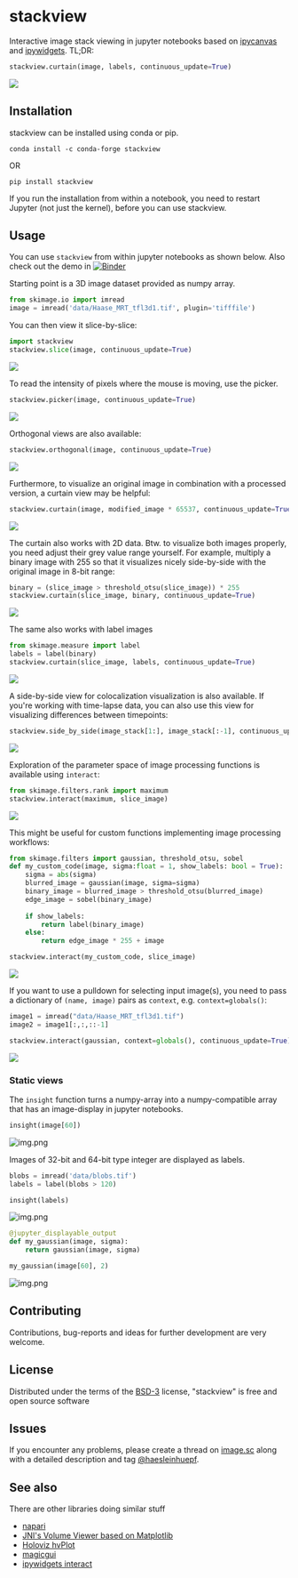 # stackview
Interactive image stack viewing in jupyter notebooks based on 
[ipycanvas](https://ipycanvas.readthedocs.io/) and 
[ipywidgets](https://ipywidgets.readthedocs.io/en/latest/). 
TL;DR:
```python
stackview.curtain(image, labels, continuous_update=True)
```
![](https://raw.githubusercontent.com/haesleinhuepf/stackview/main/docs/images/banner2.gif)

## Installation

stackview can be installed using conda or pip.

```
conda install -c conda-forge stackview
```

OR

```
pip install stackview
```

If you run the installation from within a notebook, you need to restart Jupyter (not just the kernel), before you can use stackview.

## Usage
You can use `stackview` from within jupyter notebooks as shown below.
Also check out the demo in [![Binder](https://mybinder.org/badge_logo.svg)](https://mybinder.org/v2/gh/haesleinhuepf/stackview/HEAD?filepath=docs%2Fdemo.ipynb)

Starting point is a 3D image dataset provided as numpy array. 
```python
from skimage.io import imread
image = imread('data/Haase_MRT_tfl3d1.tif', plugin='tifffile')
```

You can then view it slice-by-slice:
```python
import stackview
stackview.slice(image, continuous_update=True)
```
![](https://raw.githubusercontent.com/haesleinhuepf/stackview/main/docs/images/demo_slice.gif)

To read the intensity of pixels where the mouse is moving, use the picker.
```python
stackview.picker(image, continuous_update=True)
```
![](https://raw.githubusercontent.com/haesleinhuepf/stackview/main/docs/images/demo_picker.gif)

Orthogonal views are also available:
```python
stackview.orthogonal(image, continuous_update=True)
```
![](https://raw.githubusercontent.com/haesleinhuepf/stackview/main/docs/images/demo_orthogonal.gif)

Furthermore, to visualize an original image in combination with a processed version, a curtain view may be helpful:
```python
stackview.curtain(image, modified_image * 65537, continuous_update=True)
```
![](https://raw.githubusercontent.com/haesleinhuepf/stackview/main/docs/images/demo_curtain.gif)

The curtain also works with 2D data. 
Btw. to visualize both images properly, you need adjust their grey value range yourself. 
For example, multiply a binary image with 255 so that it visualizes nicely side-by-side with the original image in 8-bit range:
```python
binary = (slice_image > threshold_otsu(slice_image)) * 255
stackview.curtain(slice_image, binary, continuous_update=True)
```
![](https://raw.githubusercontent.com/haesleinhuepf/stackview/main/docs/images/demo_curtain2.gif)

The same also works with label images
```python
from skimage.measure import label
labels = label(binary)
stackview.curtain(slice_image, labels, continuous_update=True)
```

![](https://raw.githubusercontent.com/haesleinhuepf/stackview/main/docs/images/demo_curtain3.gif)

A side-by-side view for colocalization visualization is also available.
If you're working with time-lapse data, you can also use this view for visualizing differences between timepoints:
```python
stackview.side_by_side(image_stack[1:], image_stack[:-1], continuous_update=True, display_width=300)
```
![](https://raw.githubusercontent.com/haesleinhuepf/stackview/main/docs/images/demo_side_by_side.gif)

Exploration of the parameter space of image processing functions is available using `interact`:
```python
from skimage.filters.rank import maximum
stackview.interact(maximum, slice_image)
```
![](https://raw.githubusercontent.com/haesleinhuepf/stackview/main/docs/images/demo_interact1.gif)

This might be useful for custom functions implementing image processing workflows:
```python
from skimage.filters import gaussian, threshold_otsu, sobel
def my_custom_code(image, sigma:float = 1, show_labels: bool = True):
    sigma = abs(sigma)
    blurred_image = gaussian(image, sigma=sigma)
    binary_image = blurred_image > threshold_otsu(blurred_image)
    edge_image = sobel(binary_image)
    
    if show_labels:
        return label(binary_image)
    else:
        return edge_image * 255 + image 

stackview.interact(my_custom_code, slice_image)
```
![](https://raw.githubusercontent.com/haesleinhuepf/stackview/main/docs/images/demo_interact3.gif)

If you want to use a pulldown for selecting input image(s), you need to pass a dictionary of `(name, image)` pairs as `context`, e.g. `context=globals()`:

```python
image1 = imread("data/Haase_MRT_tfl3d1.tif")
image2 = image1[:,:,::-1]

stackview.interact(gaussian, context=globals(), continuous_update=True)
```

![](https://raw.githubusercontent.com/haesleinhuepf/stackview/main/docs/images/demo_interact4.gif)

### Static views

The `insight` function turns a numpy-array into a numpy-compatible array that has an image-display in jupyter notebooks.

```python
insight(image[60])
```

![img.png](https://raw.githubusercontent.com/haesleinhuepf/stackview/main/docs/images/insight_demo.png)

Images of 32-bit and 64-bit type integer are displayed as labels. 

```python
blobs = imread('data/blobs.tif')
labels = label(blobs > 120)

insight(labels)
```

![img.png](https://raw.githubusercontent.com/haesleinhuepf/stackview/main/docs/images/labels_demo.png)

```python
@jupyter_displayable_output
def my_gaussian(image, sigma):
    return gaussian(image, sigma)

my_gaussian(image[60], 2)
```

![img.png](https://raw.githubusercontent.com/haesleinhuepf/stackview/main/docs/images/jupyter_displayable_output.png)

## Contributing

Contributions, bug-reports and ideas for further development are very welcome.

## License

Distributed under the terms of the [BSD-3] license,
"stackview" is free and open source software

## Issues

If you encounter any problems, please create a thread on [image.sc] along with a detailed description and tag [@haesleinhuepf].

## See also
There are other libraries doing similar stuff
* [napari](https://github.com/napari/napari)
* [JNI's Volume Viewer based on Matplotlib](https://github.com/jni/mpl-volume-viewer)
* [Holoviz hvPlot](https://hvplot.holoviz.org/user_guide/Gridded_Data.html#n-d-plots)
* [magicgui](https://github.com/napari/magicgui)
* [ipywidgets interact](https://ipywidgets.readthedocs.io/en/latest/examples/Using%20Interact.html)

[BSD-3]: http://opensource.org/licenses/BSD-3-Clause
[image.sc]: https://image.sc
[@haesleinhuepf]: https://twitter.com/haesleinhuepf

